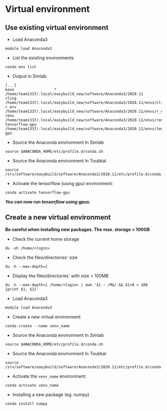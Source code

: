 # Virtual environment

## Use existing virtual environment

- Load Anaconda3
```shell
module load Anaconda3
```
- List the existing environments
```shell
conda env list
```
- Output in Simlab
```shell
[...]
base                  *  /home/team1337/.local/easybuild_new/software/Anaconda3/2020.11
cling                    /home/team1337/.local/easybuild_new/software/Anaconda3/2020.11/envs/cling
r_env                    /home/team1337/.local/easybuild_new/software/Anaconda3/2020.11/envs/r_env
renv                     /home/team1337/.local/easybuild_new/software/Anaconda3/2020.11/envs/renv
tensorflow-gpu           /home/team1337/.local/easybuild_new/software/Anaconda3/2020.11/envs/tensorflow-gpu
```
- Source the Anaconda environment In Simlab
```shell
source $ANACONDA_HOME/etc/profile.d/conda.sh
```
- Source the Anaconda environment In Toubkal
```shell
source /srv/software/easybuild/software/Anaconda3/2020.11/etc/profile.d/conda.sh
```
- Activate the tensorflow (using gpu) environment:
```shell
conda activate tensorflow-gpu
```
***You can now run tensorflow using gpus.***

## Create a new virtual environment 
**Be careful when installing new packages. The max. storage = 100GB**

- Check the current home storage
```shell
du -sh /home/<login>
```
- Check the files/directories' size
```shell
du -h --max-depth=1
```
- Display the files/directories' with size > 100MB
```shell
du -h --max-depth=1 /home/<login> | awk '$1 ~ /M$/ && $1+0 > 100 {print $1, $2}'
```
- Load Anaconda3
```shell
module load Anaconda3
```

- Create a new virtual environment
```shell
conda create --name venv_name
```
- Source the Anaconda environment In Simlab
```shell
source $ANACONDA_HOME/etc/profile.d/conda.sh
```
- Source the Anaconda environment In Toubkal
```shell
source /srv/software/easybuild/software/Anaconda3/2020.11/etc/profile.d/conda.sh
```
- Activate the `venv_name` environment:
```shell
conda activate venv_name
```
- Installing a new package (eg. numpy)
```shell
conda install numpy
